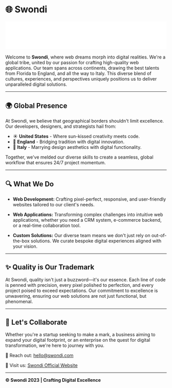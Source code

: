 # 🌐 Swondi

![Swondi Logo](assets/logo.png)

Welcome to **Swondi**, where web dreams morph into digital realities. We're a global tribe, united by our passion for crafting high-quality web applications. Our team spans across continents, drawing the best talents from Florida to England, and all the way to Italy. This diverse blend of cultures, experiences, and perspectives uniquely positions us to deliver unparalleled digital solutions.

---

## 🌍 Global Presence

At Swondi, we believe that geographical borders shouldn't limit excellence. Our developers, designers, and strategists hail from:

- ☀️ **United States** - Where sun-kissed creativity meets code.
- 🏴󠁧󠁢󠁥󠁮󠁧󠁿 **England** - Bridging tradition with digital innovation.
- 🍝 **Italy** - Marrying design aesthetics with digital functionality.

Together, we've melded our diverse skills to create a seamless, global workflow that ensures 24/7 project momentum.

---

## 🔍 What We Do

- **Web Development:** Crafting pixel-perfect, responsive, and user-friendly websites tailored to our client's needs.
  
- **Web Applications:** Transforming complex challenges into intuitive web applications, whether you need a CRM system, e-commerce backend, or a real-time collaboration tool.

- **Custom Solutions:** Our diverse team means we don't just rely on out-of-the-box solutions. We curate bespoke digital experiences aligned with your vision.

---

## ✨ Quality is Our Trademark

At Swondi, quality isn't just a buzzword—it's our essence. Each line of code is penned with precision, every pixel polished to perfection, and every project poised to exceed expectations. Our commitment to excellence is unwavering, ensuring our web solutions are not just functional, but phenomenal.

---

## 🤝 Let's Collaborate

Whether you're a startup seeking to make a mark, a business aiming to expand your digital footprint, or an enterprise on the quest for digital transformation, we're here to journey with you.

📩 Reach out: [hello@swondi.com](mailto:franceso.macaluso@swondi.com)

🔗 Visit us: [Swondi Official Website](https://swondi.com)

---

**© Swondi 2023 | Crafting Digital Excellence**
